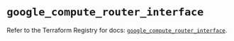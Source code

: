 # `google_compute_router_interface`

Refer to the Terraform Registry for docs: [`google_compute_router_interface`](https://registry.terraform.io/providers/hashicorp/google/6.25.0/docs/resources/compute_router_interface).
